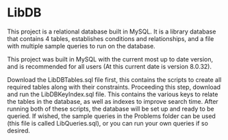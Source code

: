 # LibDB

This project is a relational database built in MySQL. It is a library database that contains 4 tables, establishes conditions and relationships, and a file with multiple sample queries to run on the database. 

This project was built in MySQL with the current most up to date version, and is recommended for all users (At this current date is version 8.0.32). 

Download the LibDBTables.sql file first, this contains the scripts to create all required tables along with their constraints. Proceeding this step, download and run the LibDBKeyIndex.sql file. This contains the various keys to relate the tables in the database, as well as indexes to improve search time. After running both of these scripts, the database will be set up and ready to be queried. If wished, the sample queries in the Problems folder can be used (this file is called LibQueries.sql), or you can run your own queries if so desired.

